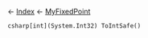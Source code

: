 ← [Index](Api-Index) ← [MyFixedPoint](VRage.MyFixedPoint)

```csharp[int](System.Int32) ToIntSafe()```
